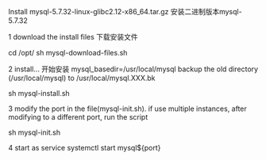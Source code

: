 Install mysql-5.7.32-linux-glibc2.12-x86_64.tar.gz
  安装二进制版本mysql-5.7.32

1 download the install files
  下载安装文件

cd /opt/
sh mysql-download-files.sh

2 install...
  开始安装
  mysql_basedir=/usr/local/mysql
  backup the old directory (/usr/local/mysql) to /usr/local/mysql.XXX.bk

sh mysql-install.sh

3 modify the port in the file(mysql-init.sh). if use multiple instances, after modifying to a different port, run the script

sh mysql-init.sh

4 start as service
systemctl start mysql${port} 
